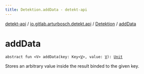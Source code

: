 ```yaml
---
title: Detektion.addData - detekt-api
---
```


[detekt-api](../../index.html) / [io.gitlab.arturbosch.detekt.api](../index.html) / [Detektion](index.html) / [addData](./add-data.html)

# addData

`abstract fun <V> addData(key: Key<`[`V`](add-data.html#V)`>, value: `[`V`](add-data.html#V)`): `[`Unit`](https://kotlinlang.org/api/latest/jvm/stdlib/kotlin/-unit/index.html)

Stores an arbitrary value inside the result binded to the given key.


